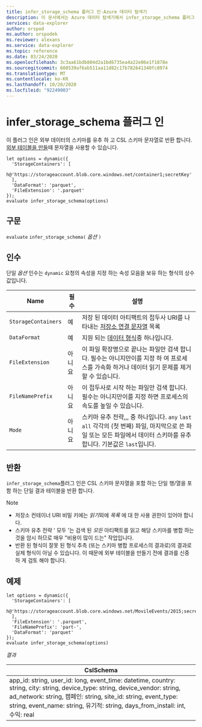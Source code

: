 ```yaml
---
title: infer_storage_schema 플러그 인-Azure 데이터 탐색기
description: 이 문서에서는 Azure 데이터 탐색기에서 infer_storage_schema 플러그 인을 설명 합니다.
services: data-explorer
author: orspod
ms.author: orspodek
ms.reviewer: alexans
ms.service: data-explorer
ms.topic: reference
ms.date: 03/24/2020
ms.openlocfilehash: 3c3aa61bdb804d2a1bd6735ea4a22e06e1f1878e
ms.sourcegitcommit: 608539af6ab511aa11d82c17b782641340fc8974
ms.translationtype: MT
ms.contentlocale: ko-KR
ms.lasthandoff: 10/20/2020
ms.locfileid: "92249003"
---
```

# <a name="infer_storage_schema-plugin"></a>infer_storage_schema 플러그 인

이 플러그 인은 외부 데이터의 스키마를 유추 하 고 CSL 스키마 문자열로 반환 합니다. [외부 테이블을 만들](../management/external-tables-azurestorage-azuredatalake.md#create-or-alter-external-table)때 문자열을 사용할 수 있습니다.

```kusto
let options = dynamic({
  'StorageContainers': [
    h@'https://storageaccount.blob.core.windows.net/container1;secretKey'
  ],
  'DataFormat': 'parquet',
  'FileExtension': '.parquet'
});
evaluate infer_storage_schema(options)
```

## <a name="syntax"></a>구문

`evaluate` `infer_storage_schema(` *옵션* `)`

## <a name="arguments"></a>인수

단일 *옵션* 인수는 `dynamic` 요청의 속성을 지정 하는 속성 모음을 보유 하는 형식의 상수 값입니다.

|Name                    |필수|설명|
|------------------------|--------|-----------|
|`StorageContainers`|예|저장 된 데이터 아티팩트의 접두사 URI를 나타내는 [저장소 연결 문자열](../api/connection-strings/storage.md) 목록|
|`DataFormat`|예|지원 되는 [데이터 형식](../../ingestion-supported-formats.md)중 하나입니다.|
|`FileExtension`|아니요|이 파일 확장명으로 끝나는 파일만 검색 합니다. 필수는 아니지만이를 지정 하 여 프로세스를 가속화 하거나 데이터 읽기 문제를 제거할 수 있습니다.|
|`FileNamePrefix`|아니요|이 접두사로 시작 하는 파일만 검색 합니다. 필수는 아니지만이를 지정 하면 프로세스의 속도를 높일 수 있습니다.|
|`Mode`|아니요|스키마 유추 전략,,, 중 하나입니다. `any` `last` `all` 각각의 (첫 번째) 파일, 마지막으로 쓴 파일 또는 모든 파일에서 데이터 스키마를 유추 합니다. 기본값은 `last`입니다.|

## <a name="returns"></a>반환

`infer_storage_schema`플러그 인은 CSL 스키마 문자열을 포함 하는 단일 행/열을 포함 하는 단일 결과 테이블을 반환 합니다.

> [!NOTE]
> * 저장소 컨테이너 URI 비밀 키에는 *읽기*외에 *목록* 에 대 한 사용 권한이 있어야 합니다.
> * 스키마 유추 전략 ' 모두 '는 검색 된 *모든* 아티팩트를 읽고 해당 스키마를 병합 하는 것을 암시 하므로 매우 "비용이 많이 드는" 작업입니다.
> * 반환 된 형식이 잘못 된 형식 추측 (또는 스키마 병합 프로세스의 결과로)의 결과로 실제 형식이 아닐 수 있습니다. 이 때문에 외부 테이블을 만들기 전에 결과를 신중 하 게 검토 해야 합니다.

## <a name="example"></a>예제

```kusto
let options = dynamic({
  'StorageContainers': [
    h@'https://storageaccount.blob.core.windows.net/MovileEvents/2015;secretKey'
  ],
  'FileExtension': '.parquet',
  'FileNamePrefix': 'part-',
  'DataFormat': 'parquet'
});
evaluate infer_storage_schema(options)
```

*결과*

|CslSchema|
|---|
|app_id: string, user_id: long, event_time: datetime, country: string, city: string, device_type: string, device_vendor: string, ad_network: string, 캠페인: string, site_id: string, event_type: string, event_name: string, 유기적: string, days_from_install: int, 수익: real|
